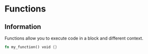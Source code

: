 # Functions

## Information

Functions allow you to execute code in a block and different context.

```rust
fn my_function() void {}
```